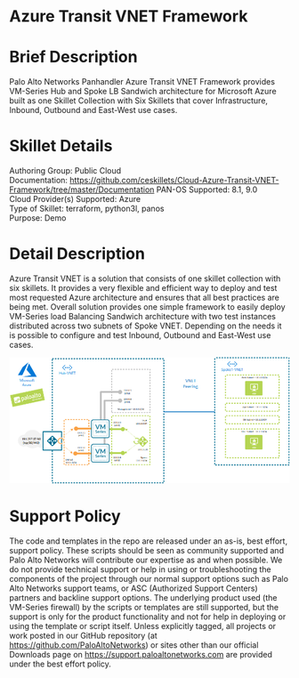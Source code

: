 # Azure Transit VNET Framework

# Brief Description
Palo Alto Networks Panhandler Azure Transit VNET Framework provides VM-Series Hub and Spoke LB Sandwich architecture for Microsoft Azure built as one Skillet Collection with Six Skillets that cover Infrastructure, Inbound, Outbound and East-West use cases.

# Skillet Details
Authoring Group: Public Cloud  
Documentation:  https://github.com/ceskillets/Cloud-Azure-Transit-VNET-Framework/tree/master/Documentation 
PAN-OS Supported:  8.1, 9.0  
Cloud Provider(s) Supported:  Azure  
Type of Skillet:  terraform, python3l, panos  
Purpose:  Demo  

# Detail Description
Azure Transit VNET is a solution that consists of one skillet collection with six skillets. It provides a very flexible and efficient way to deploy and test most requested Azure architecture and ensures that all best practices are being met. Overall solution provides one simple framework to easily deploy VM-Series load Balancing Sandwich architecture with two test instances distributed across two subnets of Spoke VNET. 
Depending on the needs it is possible to configure and test Inbound, Outbound and East-West use cases. 

![alt text](https://raw.githubusercontent.com/dstanic-pan/azure-transit-vnet-v2/master/architecture-diagram.png)

# Support Policy
The code and templates in the repo are released under an as-is, best effort, support policy. These scripts should be seen as community supported and Palo Alto Networks will contribute our expertise as and when possible. We do not provide technical support or help in using or troubleshooting the components of the project through our normal support options such as Palo Alto Networks support teams, or ASC (Authorized Support Centers) partners and backline support options. The underlying product used (the VM-Series firewall) by the scripts or templates are still supported, but the support is only for the product functionality and not for help in deploying or using the template or script itself. Unless explicitly tagged, all projects or work posted in our GitHub repository (at https://github.com/PaloAltoNetworks) or sites other than our official Downloads page on https://support.paloaltonetworks.com are provided under the best effort policy.
